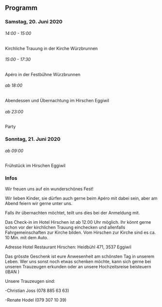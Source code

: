 ## Programm

### Samstag, 20. Juni 2020

###### 14:00 - 15:00

Kirchliche Trauung in der Kirche Würzbrunnen

###### 15:00 - 17:30

Apéro in der Festbühne Würzbrunnen

###### ab 18:00

Abendessen und Übernachtung im Hirschen Eggiwil

###### ab 23:00

Party

### Sonntag, 21. Juni 2020

###### ab 09:00

Frühstück im Hirschen Eggiwil

### Infos

Wir freuen uns auf ein wunderschönes Fest!

Wir lieben Kinder, sie dürfen auch gerne beim Apéro mit dabei sein, aber am Abend feiern wir gerne unter uns.

Falls ihr übernachten möchtet, teilt uns dies bei der Anmeldung mit.

Das Check-in im Hotel Hirschen ist ab 12.00 Uhr möglich. Ihr könnt gerne schon vor der kirchlichen Trauung einchecken und allenfalls Fahrgemeinschaften zur Kirche bilden. Vom Hirschen zur Kirche sind es ca. 10 Min. mit dem Auto.

Adresse Hotel Restaurant Hirschen: Heidbühl 471, 3537 Eggiwil

Das grösste Geschenk ist eure Anwesenheit am schönsten Tag in unserem Leben. Wer uns sonst noch etwas schenken möchte, kann sich gerne bei unseren Trauzeugen erkunden oder an unsere Hochzeitsreise beisteuern (IBAN  )

Unsere Trauzeugen sind:

\-Christian Joss (078 885 63 63)

\-Renate Hodel (079 307 10 39)
